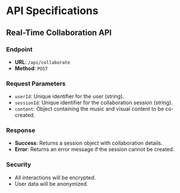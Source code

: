 # API Specifications

## Real-Time Collaboration API

### Endpoint
- **URL**: `/api/collaborate`
- **Method**: `POST`

### Request Parameters
- `userId`: Unique identifier for the user (string).
- `sessionId`: Unique identifier for the collaboration session (string).
- `content`: Object containing the music and visual content to be co-created.

### Response
- **Success**: Returns a session object with collaboration details.
- **Error**: Returns an error message if the session cannot be created.

### Security
- All interactions will be encrypted.
- User data will be anonymized.
